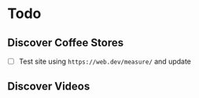 # Todo

## Discover Coffee Stores

- [ ] Test site using `https://web.dev/measure/` and update

## Discover Videos
